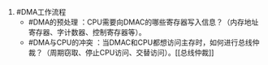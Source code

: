1. #DMA工作流程 
	*   #DMA的预处理 ：CPU需要向DMAC的哪些寄存器写入信息？（内存地址寄存器、字计数器、控制寄存器等）。
    *   #DMA与CPU的冲突 ：当DMAC和CPU都想访问主存时，如何进行总线仲裁？（周期窃取、停止CPU访问、交替访问）。[[总线仲裁]] 